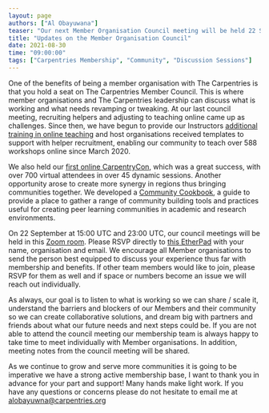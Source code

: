 ```yaml
---
layout: page
authors: ["Al Obayuwana"]
teaser: "Our next Member Organisation Council meeting will be held 22 September at 15:00 and 23:00 UTC"
title: "Updates on the Member Organisation Council"
date: 2021-08-30
time: "09:00:00"
tags: ["Carpentries Membership", "Community", "Discussion Sessions"]
---
```



One of the benefits of being a member organisation with The Carpentries is that you hold a seat on The Carpentries Member Council. This is where member organisations and The Carpentries leadership can discuss what is working and what needs revamping or tweaking. At our last council meeting, recruiting helpers and adjusting to teaching online came up as challenges. Since then, we have begun to provide our Instructors [additional training in online teaching](https://www.google.com/url?q=https://carpentries.org/blog/2020/12/Carpentries-Online-Workshops/&sa=D&source=editors&ust=1630096548366000&usg=AOvVaw1_KWsn48HLBJzcrIoDXBdZ) and host organisations received templates to support with helper recruitment, enabling our community to teach over 588 workshops online since March 2020. 

We also held our [first online CarpentryCon](https://2020.carpentrycon.org/), which was a great success, with over 700 virtual attendees in over 45 dynamic sessions. Another opportunity arose to create more synergy in regions thus bringing communities together. We developed a [Community Cookbook](https://cookbook.carpentries.org/), a guide to provide a place to gather a range of community building tools and practices useful for creating peer learning communities in academic and research environments.

On 22 September at 15:00 UTC and 23:00 UTC, our council meetings will be held in this [Zoom room](https://carpentries.zoom.us/my/alobayuwana). Please RSVP directly to [this EtherPad](https://pad.carpentries.org/membership-council) with your name, organisation and email. We encourage all Member organisations to send the person best equipped to discuss your experience thus far with membership and benefits. If other team members would like to join, please RSVP for them as well and if space or numbers become an issue we will reach out individually.

As always, our goal is to listen to what is working so we can share / scale it, understand the barriers and blockers of our Members and their community so we can create collaborative solutions, and dream big with partners and friends about what our future needs and next steps could be.  If you are not able to attend the council meeting our membership team is always happy to take time to meet individually with Member organisations. In addition, meeting notes from the council meeting will be shared.

As we continue to grow and serve more communities it is going to be imperative we have a strong active membership base, I want to thank you in advance for your part and support!
Many hands make light work.
If you have any questions or concerns please do not hesitate to email me at [alobayuwna@carpentries.org](mailto:alobayuwna@carpentries.org)
